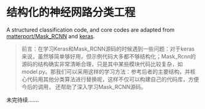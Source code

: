 # 结构化的神经网路分类工程
A structured classification code, and core codes are adapted from [matterport/Mask_RCNN](https://github.com/matterport/Mask_RCNN) and [keras](https://github.com/keras-team/keras).

> 前言：在学习Keras和Mask_RCNN源码的时候遇到一些问题：对于keras来说，虽然够简单够好用，但示例代码大多都不够结构化；Mask_Rcnn的源码的结构确实非常清晰合理，只是其中某些模块代码比较复杂，如model.py。那我们可以采用这样的学习方法：参考后者的主要结构，并核心代码用其他分类算法进行替换呢，这样不仅可以构建自己的代码库，方便今后的调用， 还帮助了深入学习Mask_RCNN源码。
> 



未完待续…….



